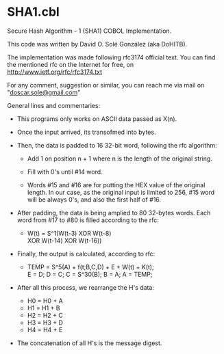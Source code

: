 # SHA1.cbl
Secure Hash Algorithm - 1 (SHA1) COBOL Implementation.       
                                                             
This code was written by David O. Solé González (aka DoHITB).
                                                             
The implementation was made following rfc3174 official text. You can find the mentioned rfc on the Internet for free, on http://www.ietf.org/rfc/rfc3174.txt                          
                                                             
For any comment, suggestion or similar, you can reach me via mail on "doscar.sole@gmail.com"                              
                                                             
General lines and commentaries:   
- This programs only works on ASCII data passed as X(n). 
                                                             
- Once the input arrived, its transofmed into bytes.     
                                                             
- Then, the data is padded to 16 32-bit word, following the rfc algorithm:                                     
  * Add 1 on position n + 1 where n is the length of the original string.                             
                                                             
  * Fill with 0's until #14 word.                    
                                                             
  * Words #15 and #16 are for putting the HEX value of the original length. In our case, as the original input is limited to 256, #15 word will be always 0's, and also the first half of #16.   
                                                             
- After padding, the data is being amplied to 80 32-bytes words. Each word from #17 to #80 is filled according to the rfc:                                               
  * W(t) = S^1(W(t-3) XOR W(t-8)                     
           XOR W(t-14) XOR W(t-16))                  
                                                             
- Finally, the output is calculated, according to rfc:   
  * TEMP = S^5(A) + f(t;B,C,D) + E + W(t) + K(t);    
    E = D;  D = C;  C = S^30(B);  B = A; A = TEMP;   
                                                             
- After all this process, we rearrange the H's data:     
  * H0 = H0 + A                                      
  * H1 = H1 + B                                      
  * H2 = H2 + C                                      
  * H3 = H3 + D                                      
  * H4 = H4 + E                                      
                                                             
- The concatenation of all H's is the message digest.    
